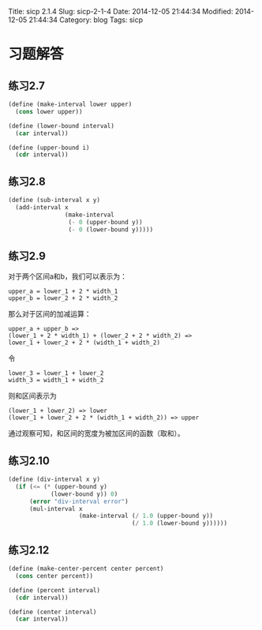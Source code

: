 Title: sicp 2.1.4
Slug: sicp-2-1-4
Date: 2014-12-05 21:44:34
Modified: 2014-12-05 21:44:34
Category: blog
Tags: sicp

# 习题解答

## 练习2.7

``` Scheme
(define (make-interval lower upper)
  (cons lower upper))

(define (lower-bound interval)
  (car interval))

(define (upper-bound i)
  (cdr interval))
```

## 练习2.8

``` Scheme
(define (sub-interval x y)
  (add-interval x
                (make-interval
                 (- 0 (upper-bound y))
                 (- 0 (lower-bound y)))))

```

## 练习2.9
对于两个区间a和b，我们可以表示为：
```
upper_a = lower_1 + 2 * width_1
upper_b = lower_2 + 2 * width_2
```
那么对于区间的加减运算：
```
upper_a + upper_b =>
(lower_1 + 2 * width_1) + (lower_2 + 2 * width_2) =>
lower_1 + lower_2 + 2 * (width_1 + width_2)
```
令
```
lower_3 = lower_1 + lower_2
width_3 = width_1 + width_2
```
则和区间表示为
```
(lower_1 + lower_2) => lower
(lower_1 + lower_2 + 2 * (width_1 + width_2)) => upper
```
通过观察可知，和区间的宽度为被加区间的函数（取和）。


## 练习2.10

``` Scheme
(define (div-interval x y)
  (if (<= (* (upper-bound y)
            (lower-bound y)) 0)
      (error "div-interval error")
      (mul-interval x
                    (make-interval (/ 1.0 (upper-bound y))
                                   (/ 1.0 (lower-bound y))))))
```


## 练习2.12

``` Scheme
(define (make-center-percent center percent)
  (cons center percent))

(define (percent interval)
  (cdr interval))

(define (center interval)
  (car interval))
```
